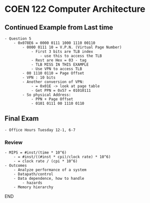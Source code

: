 # COEN 122 Computer Architecture

## Continued Example from Last time

    - Question 5
        - 0x078E6 = 0000 0111 1000 1110 00110
            - 0000 0111 10 = V.P.N. (Virtual Page Number)
                - First 3 bits are TLB index
                    - use this to access the TLB
                - Rest are Hex = 03 - tag
                - TLB MISS IN THIS EXAMPLE
                - Use VPN to access TLB
            - 00 1110 0110 = Page Offset
            - VPN : 10 bits
            - Another conversion of VPN:
                - = 0x01E -> look at page table
                - Get PPN = 0x57 = 01010111
            - So physical Address:
                - PPN + Page Offset
                - 0101 0111 00 1110 0110

## Final Exam

    - Office Hours Tuesday 12-1, 6-7

### Review

    - MIPS = #inst/(time * 10^6)
        - = #inst/((#inst * cpi)/clock rate) * 10^6)
        - = clock rate / (cpi * 10^6)
    - Outcomes
        - Analyze performance of a system
        - Datapath/control
        - Data dependence, how to handle
            - hazards
        - Memory hierarchy

END
